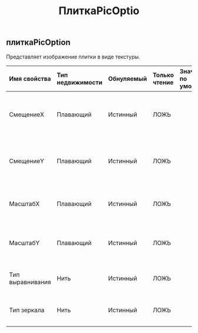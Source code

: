 ﻿---
title: ПлиткаPicOptio
second_title: Aspose.Cells Cloud Documen
type: docs
url: /ru/specification/model/tilepicoption/
description: "Aspose.Cells Спецификация облачной модели: TilePicOption. Легко обрабатывайте Excel и другие документы электронных таблиц с помощью таких функций, как открытие, создание, редактирование, разделение, слияние, сравнение и преобразование."
kwords: Excel, Office, электронная таблица, Cloud REST API, TilePicOption
weight: 50
---
## **плиткаPicOption**

 Представляет изображение плитки в виде текстуры.

| Имя свойства| Тип недвижимости| Обнуляемый| Только чтение| Значение по умолчанию| Описание|
|:- |:- |:- |:- |:- |:- |
| СмещениеX| Плавающий| Истинный| ЛОЖЬ|| Получает или задает смещение по оси X для мозаичного изображения.|
| СмещениеY| Плавающий| Истинный| ЛОЖЬ|| Получает или задает смещение по оси Y для мозаичного изображения.|
| МасштабX| Плавающий| Истинный| ЛОЖЬ||Получает или задает масштаб X для мозаики изображения.|
| МасштабY| Плавающий| Истинный| ЛОЖЬ|| Получает или задает масштаб Y для мозаики изображения.|
| Тип выравнивания| Нить| Истинный| ЛОЖЬ|| Получает или задает выравнивание для мозаики.|
| Тип зеркала| Нить| Истинный| ЛОЖЬ|| Получает или задает тип зеркала для мозаики.|

